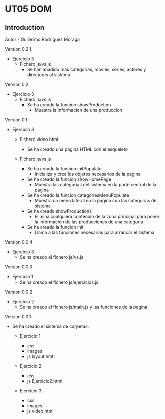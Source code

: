 # UT05 DOM

## Introduction

Autor - Guillermo Rodriguez Moraga

Version 0.2.1
- Ejercicio 3
    - Fichero js/vs.js
        - Se han añadido mas categorias, movies, series, actores y directores al sistema

Version 0.2
- Ejercicio 3
    - Fichero js/vs.js
        - Se ha creado la funcion showProduction
            - Muestra la informacion de una produccion

Version 0.1
- Ejercicio 3
    - Fichero video.html
        - Se ha creado una pagina HTML con el esqueleto

    - Fichero js/vs.js
        - Se ha creado la funcion initPopulate
            - Inicializa y crea los objetos necesarios de la pagina
        - Se ha creado la funcion showHomePage
            - Muestra las categorias del sistema en la parte central de la pagina
        - Se ha creado la funcion categoriesMenuPopulate
            - Muestra un menu lateral en la pagina con las categorias del sistema
        - Se ha creado showProductions
            - Elimina cualquiera contenido de la zona principal para poner la informacion de las producciones de una categoria
        - Se ha creado la funcion init
            - Llama a las funciones necesarias para arrancar el sistema

Version 0.0.4
- Ejercicio 3
    - Se ha creado el fichero js/vs.js

Version 0.0.3
- Ejercicio 1
    - Se ha creado el fichero js/ejercicios.js

Version 0.0.2
- Ejercicio 2
    - Se ha creado el fichero js/main.js y las funciones de la pagina

Version 0.0.1
- Se ha creado el sistema de carpetas:
    - Ejercicio 1
        - css
        - images
        - js
        layout.hmtl

    - Ejercicio 2
        - css
        - js
        Ejercicio2.html

    - Ejercicio 3
        - css
        - images
        - js
        video.html
